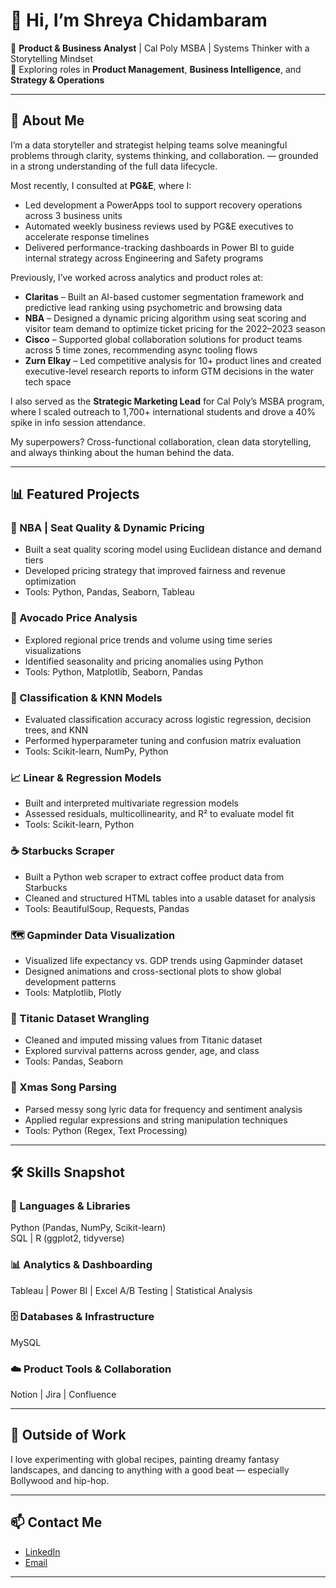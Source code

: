 # 👋 Hi, I’m Shreya Chidambaram

🎯 **Product & Business Analyst** | Cal Poly MSBA | Systems Thinker with a Storytelling Mindset  
💼 Exploring roles in **Product Management**, **Business Intelligence**, and **Strategy & Operations**

---

## 🚀 About Me

I’m a data storyteller and strategist helping teams solve meaningful problems through clarity, systems thinking, and collaboration.
— grounded in a strong understanding of the full data lifecycle.


Most recently, I consulted at **PG&E**, where I:
- Led development a PowerApps tool to support recovery operations across 3 business units  
- Automated weekly business reviews used by PG&E executives to accelerate response timelines  
- Delivered performance-tracking dashboards in Power BI to guide internal strategy across Engineering and Safety programs

Previously, I’ve worked across analytics and product roles at:
- **Claritas** – Built an AI-based customer segmentation framework and predictive lead ranking using psychometric and browsing data  
- **NBA** – Designed a dynamic pricing algorithm using seat scoring and visitor team demand to optimize ticket pricing for the 2022–2023 season  
- **Cisco** – Supported global collaboration solutions for product teams across 5 time zones, recommending async tooling flows  
- **Zurn Elkay** – Led competitive analysis for 10+ product lines and created executive-level research reports to inform GTM decisions in the water tech space


I also served as the **Strategic Marketing Lead** for Cal Poly’s MSBA program, where I scaled outreach to 1,700+ international students and drove a 40% spike in info session attendance.

My superpowers? Cross-functional collaboration, clean data storytelling, and always thinking about the human behind the data.

---


## 📊 Featured Projects

### 🏀 NBA | Seat Quality & Dynamic Pricing  
- Built a seat quality scoring model using Euclidean distance and demand tiers  
- Developed pricing strategy that improved fairness and revenue optimization  
- Tools: Python, Pandas, Seaborn, Tableau  

### 🥑 Avocado Price Analysis  
- Explored regional price trends and volume using time series visualizations  
- Identified seasonality and pricing anomalies using Python  
- Tools: Python, Matplotlib, Seaborn, Pandas  

### 🧪 Classification & KNN Models  
- Evaluated classification accuracy across logistic regression, decision trees, and KNN  
- Performed hyperparameter tuning and confusion matrix evaluation  
- Tools: Scikit-learn, NumPy, Python  

### 📈 Linear & Regression Models  
- Built and interpreted multivariate regression models  
- Assessed residuals, multicollinearity, and R² to evaluate model fit  
- Tools: Scikit-learn, Python  

### ☕ Starbucks Scraper  
- Built a Python web scraper to extract coffee product data from Starbucks  
- Cleaned and structured HTML tables into a usable dataset for analysis  
- Tools: BeautifulSoup, Requests, Pandas  

### 🗺️ Gapminder Data Visualization  
- Visualized life expectancy vs. GDP trends using Gapminder dataset  
- Designed animations and cross-sectional plots to show global development patterns  
- Tools: Matplotlib, Plotly  

### 🚢 Titanic Dataset Wrangling  
- Cleaned and imputed missing values from Titanic dataset  
- Explored survival patterns across gender, age, and class  
- Tools: Pandas, Seaborn  

### 🎄 Xmas Song Parsing  
- Parsed messy song lyric data for frequency and sentiment analysis  
- Applied regular expressions and string manipulation techniques  
- Tools: Python (Regex, Text Processing)


---

## 🛠️ Skills Snapshot

### 🧠 Languages & Libraries
Python (Pandas, NumPy, Scikit-learn)  
SQL | R (ggplot2, tidyverse)  

### 📊 Analytics & Dashboarding  
Tableau | Power BI | Excel 
A/B Testing | Statistical Analysis  

### 🗄️ Databases & Infrastructure  
MySQL 

### ☁️ Product Tools & Collaboration  
Notion | Jira | Confluence  

---

## 🎨 Outside of Work

I love experimenting with global recipes, painting dreamy fantasy landscapes, and dancing to anything with a good beat — especially Bollywood and hip-hop.

---


## 📫 Contact Me

- [LinkedIn](https://www.linkedin.com/in/chidambaramshreya/)  
- [Email](mailto:shreyachidambaram@gmail.com)  

---

